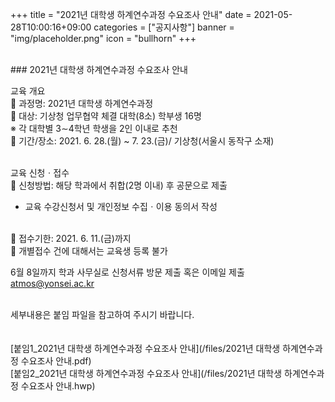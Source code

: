 +++
title = "2021년 대학생 하계연수과정 수요조사 안내"
date = 2021-05-28T10:00:16+09:00
categories = ["공지사항"]
banner = "img/placeholder.png"
icon = "bullhorn"
+++
<!--more-->

<br>
### 2021년 대학생 하계연수과정 수요조사 안내

<br>



교육 개요<br>
 과정명: 2021년 대학생 하계연수과정
<br>
 대상: 기상청 업무협약 체결 대학(8소) 학부생 16명
<br>  ※ 각 대학별 3∼4학년 학생을 2인 이내로 추천
<br>
 기간/장소: 2021. 6. 28.(월) ~ 7. 23.(금)/ 기상청(서울시 동작구 소재)
<br>
<br>

교육 신청ㆍ접수<br>
 신청방법: 해당 학과에서 취합(2명 이내) 후 공문으로 제출<br>
  - 교육 수강신청서 및 개인정보 수집ㆍ이용 동의서 작성
<br>
 접수기한: 2021. 6. 11.(금)까지
<br>
 개별접수 건에 대해서는 교육생 등록 불가<br>

6월 8일까지 학과 사무실로 신청서류 방문 제출 혹은 이메일 제출<br>
atmos@yonsei.ac.kr

<br>
세부내용은 붙임 파일을 참고하여 주시기 바랍니다.
<br>
<br>
<br>
[붙임1_2021년 대학생 하계연수과정 수요조사 안내](/files/2021년 대학생 하계연수과정 수요조사 안내.pdf)
<br>
[붙임2_2021년 대학생 하계연수과정 수요조사 안내](/files/2021년 대학생 하계연수과정 수요조사 안내.hwp)
<br>
<br>
<br>
